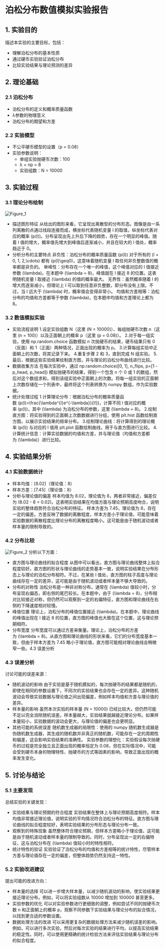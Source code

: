 # 泊松分布数值模拟实验报告

## 1. 实验目的
描述本实验的主要目标，包括：
- 理解泊松分布的基本性质
- 通过硬币实验验证泊松分布
- 比较实验结果与理论预测的差异

## 2. 理论基础

### 2.1 泊松分布
- 泊松分布的定义和概率质量函数
- λ参数的物理意义
- 泊松分布的期望和方差

### 2.2 实验模型
- 不公平硬币模型的设置（p = 0.08）
- 实验参数说明：
  - 单组实验抛硬币次数：100
  - λ = np = 8
  - 实验组数：N = 10000

## 3. 实验过程

### 3.1 理论分布绘制
![Figure_1](https://github.com/user-attachments/assets/a51d3364-106f-437f-94aa-30a0e6cc0366)
- 描述图形特征
从给出的图形来看，它呈现出离散型的分布形态。图像是由一系列离散的点通过线段连接而成，横坐标代表随机变量 l 的取值，纵坐标代表对应的概率 \(p(l)\)。分布呈现出先上升后下降的趋势，存在一个明显的峰值。随着 l 值的增大，概率值先增大到峰值后逐渐减小，并且在较大的 l 值处，概率趋近于 0。
- 分析分布的主要特点
非负性：泊松分布的概率质量函数 \(p(l)\) 对于所有的 \(l = 0, 1, 2,\cdots\) 都有 \(p(l)\geq0\)，这意味着随机变量 l 取任何非负整数值的概率都是非负的。
单峰性：分布存在一个唯一的峰值，这个峰值对应的 l 值接近参数 \(\lambda\)。在本题中 \(\lambda = 8\)，峰值就在 l 接近 8 的位置。这表明随机变量 l 取接近 \(\lambda\) 的值的概率最大。
无界性：虽然概率随着 l 的增大而逐渐减小，但理论上 l 可以取到任意非负整数，即分布没有上限。不过，当 l 远大于 \(\lambda\) 时，概率值会变得非常小。
均值和方差相等：泊松分布的均值和方差都等于参数 \(\lambda\)，在本题中均值和方差理论上都为 8。
### 3.2 数值模拟实验
- 实验流程说明
1.设定实验组数 N（这里 \(N = 10000\)）、每组抛硬币次数 n（这里 \(n = 100\)）以及正面朝上的概率 p（这里 \(p = 0.08\)）。
2.对于每一组实验，使用 np.random.choice 函数模拟 n 次抛硬币的结果，硬币结果只有 0（反面）和 1（正面）两种情况，正面出现的概率为 p。
3.计算每组实验中正面朝上的次数，将其记录下来。
4.重复步骤 2 和 3，直到完成 N 组实验。
5.最后，根据这些实验结果绘制直方图，并与理论的泊松分布曲线进行比较。
- 数据收集方法
在每次实验中，通过 np.random.choice([0, 1], n_flips, p=[1 - p_head, p_head]) 模拟抛硬币的结果，得到一个包含 n 个 0 或 1 的数组，然后对这个数组求和，得到该组实验中正面朝上的次数。将每一组实验的正面朝上次数存储在一个列表中，最终将这个列表转换为 numpy 数组，作为实验数据。
- 统计处理过程
1.计算理论分布：根据泊松分布的概率质量函数 \(p(l)=\frac{\lambda^{l}e^{-\lambda}}{l!}\)，计算不同 l 值对应的概率 \(p(l)\)，其中 \(\lambda\) 为泊松分布的参数，这里 \(\lambda = 8\)。
2.绘制直方图：将实验得到的正面朝上次数数据进行分组，使用 plt.hist 函数绘制直方图，以展示实验结果的频率分布。
3.绘制理论曲线：将计算得到的理论概率 \(p(l)\) 与对应的 l 值用 plt.plot 函数绘制曲线，用于与直方图进行比较。
4.计算统计信息：计算实验数据的均值和方差，并与理论值（均值和方差都为 \(\lambda\)）进行比较。
## 4. 实验结果分析

### 4.1 实验数据统计
- 样本均值：[8.02]（理论值：8）
- 样本方差：[7.45]（理论值：8）
- 分析与理论值的偏差
样本均值为 8.02，理论值为 8，两者非常接近，偏差仅为 \(8.02 - 8 = 0.02\)。这表明实验结果在均值方面与理论预期高度吻合，说明实验的整体趋势符合泊松分布的特征。
样本方差为 7.45，理论值为 8，存在一定的偏差。方差反映了数据的离散程度，样本方差小于理论值，可能意味着实验数据的离散程度比理论分布的离散程度略小。这可能是由于随机波动或者样本量的限制导致的。
### 4.2 分布比较
![Figure_2](https://github.com/user-attachments/assets/dc249fb0-4fe7-42b2-8cd2-0c011a991ded)
分析以下方面：
- 直方图与理论曲线的拟合程度
从图中可以看出，直方图与理论曲线整体上拟合程度较好。直方图的形状与理论曲线的走势基本一致，说明实验结果在分布形态上与理论的泊松分布相符。不过，在某些 l 值处，直方图的柱子高度与理论曲线存在一定的差异，这可能是由于随机波动或者样本量不够大导致的。
- 分布的对称性
泊松分布是一种非对称分布，通常在 \(\lambda\) 值较小时，分布呈现右偏态，即右侧的尾巴较长。在本题中，由于 \(\lambda = 8\)，分布相对比较接近对称，但仍然可以观察到一定的右偏特征，直方图和理论曲线在右侧的下降速度相对较慢。
- 峰值位置
理论上，泊松分布的峰值位置接近 \(\lambda\)。在本题中，理论曲线的峰值出现在 l 接近 8 的位置，直方图的峰值也大致在这个位置，这与理论预期相符。
- 分布宽度
分布宽度可以通过方差来衡量。理论上，泊松分布的方差为 \(\lambda = 8\)。从直方图和理论曲线的形状来看，它们的分布宽度基本一致，但由于样本方差为 7.45 略小于理论值，直方图可能相对理论曲线会稍微窄一些。4.3 误差分析
### 4.3 误差分析
讨论可能的误差来源：
- 随机波动的影响
由于实验是基于随机模拟的，每次抛硬币的结果都是随机的，即使在相同的参数设置下，不同次的实验结果也会存在一定的差异。这种随机波动会导致实验数据与理论值之间出现偏差，例如样本均值和方差与理论值的差异。
- 样本量的影响
虽然本次实验的样本量 \(N = 10000\) 已经比较大，但仍然可能不足以完全消除随机误差。样本量越大，实验结果就越接近理论分布。如果样本量较小，实验数据的波动会更大，与理论值的偏差也会更明显。
- 其他可能的系统误差
随机数生成器的局限性：使用的 numpy 随机数生成器是伪随机数生成器，其生成的随机数并非真正的随机数，可能存在一定的周期性和偏差，这会影响实验结果的准确性。
实验参数的理想化：实验假设每次抛硬币的过程是完全独立且正面出现的概率恒定为 0.08，但在实际情况中，可能会受到硬币本身的物理特性、抛硬币的方式等因素的影响，导致正面出现的概率发生变化。
## 5. 讨论与结论

### 5.1 主要发现
总结实验的关键发现：
- 实验结果与理论预期的符合程度
实验结果在整体上与理论预期高度相符。样本均值非常接近理论值，说明实验的平均情况符合泊松分布的特征。直方图与理论曲线的拟合程度较好，表明实验结果的分布形态与理论分布一致。
- 观察到的特殊现象
虽然整体符合理论预期，但样本方差略小于理论值，这可能是由于随机波动或者样本量的限制导致的。同时，分布呈现出一定的右偏特征，这与泊松分布在 \(\lambda\) 值较小时的特性相符。
- 统计特性的验证
实验验证了泊松分布的均值和方差相等的统计特性，尽管样本方差与理论值存在一定的偏差，但整体趋势仍然支持这一特性。
### 5.2 实验改进建议
提出可能的改进方向：
- 样本量的选择
可以进一步增大样本量，以减少随机波动的影响，使实验结果更接近理论分布。例如，可以将实验组数从 10000 增加到 100000 甚至更多。
- 实验参数的优化
可以对实验参数进行更细致的调整，例如尝试不同的抛硬币次数 n 和正面朝上的概率 p，观察不同参数下实验结果与理论分布的拟合情况，以找到更合适的参数设置。
- 数据处理方法的改进
可以采用更复杂的数据处理方法来减少随机误差的影响。例如，可以进行多次实验，然后对每次实验的结果进行平均，以提高实验结果的稳定性。同时，可以使用更精确的统计检验方法来评估实验结果与理论分布的拟合程度。
